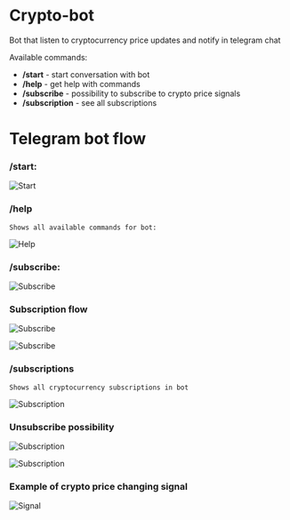 # Crypto-bot
Bot that listen to cryptocurrency price updates and notify in telegram chat

Available commands:

* **/start** - start conversation with bot
* **/help** - get help with commands
* **/subscribe** - possibility to subscribe to crypto price signals
* **/subscription** - see all subscriptions

# Telegram bot flow

### /start:
![Start](https://s3.amazonaws.com/lambda-bucket-sherman/Archive/1.png)

### /help 

```
Shows all available commands for bot:
```

![Help](https://s3.amazonaws.com/lambda-bucket-sherman/Archive/2.png)

### /subscribe:

![Subscribe](https://s3.amazonaws.com/lambda-bucket-sherman/Archive/3.png)

### Subscription flow
![Subscribe](https://s3.amazonaws.com/lambda-bucket-sherman/Archive/4.png)

![Subscribe](https://s3.amazonaws.com/lambda-bucket-sherman/Archive/5.png)

### /subscriptions

```
Shows all cryptocurrency subscriptions in bot
```

![Subscription](https://s3.amazonaws.com/lambda-bucket-sherman/Archive/6.png)


### Unsubscribe possibility
![Subscription](https://s3.amazonaws.com/lambda-bucket-sherman/Archive/7.png)

![Subscription](https://s3.amazonaws.com/lambda-bucket-sherman/Archive/8.png)

### Example of crypto price changing signal

![Signal](https://s3.amazonaws.com/lambda-bucket-sherman/Archive/9.png)
